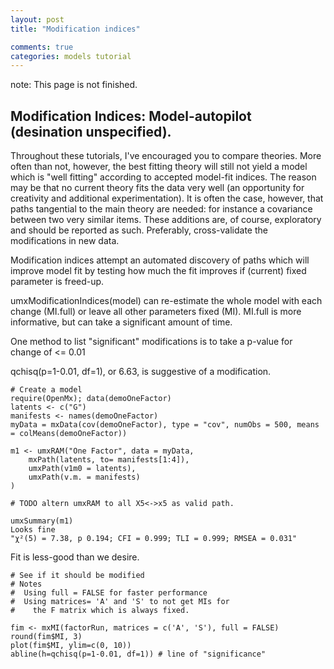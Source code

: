 ```yaml
---
layout: post
title: "Modification indices"

comments: true
categories: models tutorial
---
```


note: This page is not finished.


<a name="overview"></a>
## Modification Indices: Model-autopilot (desination unspecified).

Throughout these tutorials, I've encouraged you to compare theories. More often than not, however, the best fitting theory will still not yield a model which is "well fitting" according to accepted model-fit indices. The reason may be that no current theory fits the data very well (an opportunity for creativity and additional experimentation). It is often the case, however, that paths tangential to the main theory are needed: for instance a covariance between two very similar items. These additions are, of course, exploratory and should be reported as such. Preferably, cross-validate the modifications in new data.

Modification indices attempt an automated discovery of paths which will improve model fit by testing how much the fit improves if (current) fixed parameter is freed-up. 

umxModificationIndices(model) can re-estimate the whole model with each change (MI.full) or leave all other parameters fixed (MI). MI.full is more informative, but can take a significant amount of time.

One method to list "significant" modifications is to take a p-value for change of <= 0.01 


qchisq(p=1-0.01, df=1), or 6.63, is suggestive of a modification.


```splus
# Create a model
require(OpenMx); data(demoOneFactor)
latents <- c("G")
manifests <- names(demoOneFactor)
myData = mxData(cov(demoOneFactor), type = "cov", numObs = 500, means = colMeans(demoOneFactor))

m1 <- umxRAM("One Factor", data = myData,
	mxPath(latents, to= manifests[1:4]),
	umxPath(v1m0 = latents),
	umxPath(v.m. = manifests)
)

# TODO altern umxRAM to all X5<->x5 as valid path.

umxSummary(m1)
Looks fine
"χ²(5) = 7.38, p 0.194; CFI = 0.999; TLI = 0.999; RMSEA = 0.031"
```

Fit is less-good than we desire.

```splus
# See if it should be modified
# Notes
#  Using full = FALSE for faster performance
#  Using matrices= 'A' and 'S' to not get MIs for
#    the F matrix which is always fixed.

fim <- mxMI(factorRun, matrices = c('A', 'S'), full = FALSE)
round(fim$MI, 3)
plot(fim$MI, ylim=c(0, 10))
abline(h=qchisq(p=1-0.01, df=1)) # line of "significance"

```